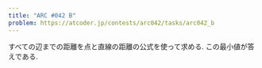 ```yaml
---
title: "ARC #042 B"
problem: https://atcoder.jp/contests/arc042/tasks/arc042_b
---
```

すべての辺までの距離を点と直線の距離の公式を使って求める. この最小値が答えである.
